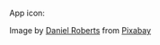 

App icon:

Image by <a href="https://pixabay.com/users/blendertimer-9538909/?utm_source=link-attribution&utm_medium=referral&utm_campaign=image&utm_content=7832583">Daniel Roberts</a> from <a href="https://pixabay.com//?utm_source=link-attribution&utm_medium=referral&utm_campaign=image&utm_content=7832583">Pixabay</a>